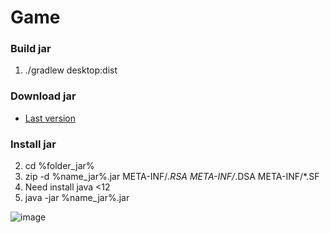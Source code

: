 # Game

### Build jar
1. ./gradlew desktop:dist
### Download jar
* [Last version](https://github.com/Programistich/Game/releases)
### Install jar
2. cd %folder_jar%
3. zip -d %name_jar%.jar META-INF/*.RSA META-INF/*.DSA META-INF/*.SF
4. Need install java <12
5. java -jar %name_jar%.jar


![image](https://user-images.githubusercontent.com/35292229/118617639-7e4aaf80-b7cb-11eb-91a2-610c671d5b1c.png)
